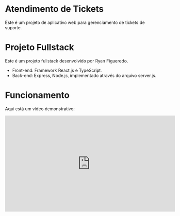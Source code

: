 # Atendimento de Tickets

Este é um projeto de aplicativo web para gerenciamento de tickets de suporte.

# Projeto Fullstack

Este é um projeto fullstack desenvolvido por Ryan Figueredo.

- Front-end: Framework React.js e TypeScript.
- Back-end: Express, Node.js, implementado através do arquivo server.js.

# Funcionamento

Aqui está um vídeo demonstrativo:

<iframe width="560" height="315" src="https://www.youtube.com/embed/g9N_o_p6djw?si=uACgTmBghgwJvhfC" title="YouTube video player" frameborder="0" allow="accelerometer; autoplay; clipboard-write; encrypted-media; gyroscope; picture-in-picture; web-share" referrerpolicy="strict-origin-when-cross-origin" allowfullscreen />

- 

## Pré-requisitos

Antes de começar, verifique se você tem os seguintes requisitos:

- Node.js e npm instalados no seu computador
- MySQL Server instalado e em execução
- Conhecimento básico de Node.js, Express e React

## Instalação e Configuração

Siga estas etapas para instalar e configurar o projeto:

1. Clone o repositório do GitHub:
``git clone https://github.com/seu-usuario/atendimento-de-tickets.git``

2. Navegue até o diretório do projeto:
``cd atendimento-de-tickets``

3. Instale as dependências do servidor:
``npm install``

7. Configure o banco de dados MySQL:

- Crie um banco de dados chamado `support_web`.
- Execute o script `database.sql` para criar a tabela `tickets`.


## Executando o Servidor

Para iniciar o servidor, execute o seguinte comando no diretório raiz do projeto:
``npm start``


O servidor será iniciado na porta `3000`.

## Executando o Cliente

Para iniciar o cliente, execute o seguinte comando no diretório `client` do projeto:


O cliente será iniciado na porta `3000` e abrirá automaticamente uma janela do navegador.

## Uso

- Acesse o aplicativo em `http://localhost:3000`.
- Crie novos tickets de suporte.
- Visualize e gerencie os tickets existentes.

## Contribuindo

Contribuições são bem-vindas! Sinta-se à vontade para abrir um Pull Request ou relatar problemas.


